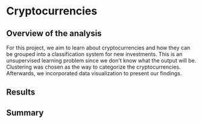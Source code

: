 # Cryptocurrencies

## Overview of the analysis
 
For this project, we aim to learn about cryptocurrencies and how they can be grouped into a classification system for new investments. This is an unsupervised learning problem since we don't know what the output will be. Clustering was chosen as the way to categorize the cryptocurrencies. Afterwards, we incorporated data visualization to present our findings.

## Results

## Summary


